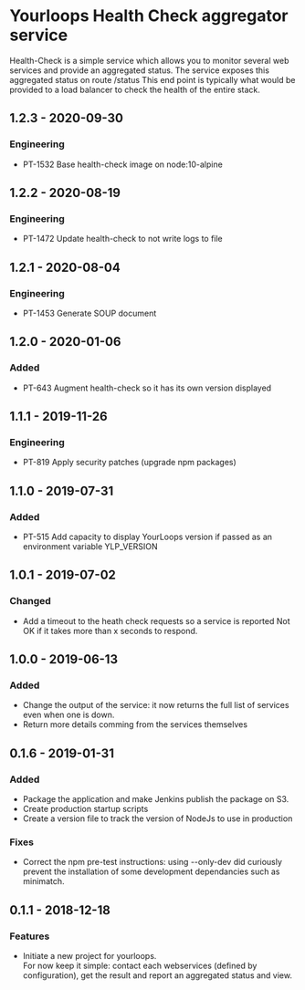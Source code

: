 # Yourloops Health Check aggregator service

Health-Check is a simple service which allows you to monitor several web services and provide an aggregated status.
The service exposes this aggregated status on route /status
This end point is typically what would be provided to a load balancer to check the health of the entire stack.

## 1.2.3 - 2020-09-30
### Engineering
- PT-1532 Base health-check image on node:10-alpine

## 1.2.2 - 2020-08-19
### Engineering
- PT-1472 Update health-check to not write logs to file

## 1.2.1 - 2020-08-04
### Engineering
- PT-1453 Generate SOUP document

## 1.2.0 - 2020-01-06
### Added
- PT-643 Augment health-check so it has its own version displayed

## 1.1.1 - 2019-11-26
### Engineering
- PT-819 Apply security patches (upgrade npm packages)

## 1.1.0 - 2019-07-31

### Added
- PT-515 Add capacity to display YourLoops version if passed as an environment variable YLP_VERSION

## 1.0.1 - 2019-07-02
### Changed
- Add a timeout to the heath check requests so a service is reported Not OK if it takes more than x seconds to respond.

## 1.0.0 - 2019-06-13
### Added
- Change the output of the service: it now returns the full list of services even when one is down.
- Return more details comming from the services themselves

## 0.1.6 - 2019-01-31
### Added
- Package the application and make Jenkins publish the package on S3.
- Create production startup scripts
- Create a version file to track the version of NodeJs to use in production
### Fixes
- Correct the npm pre-test instructions: using --only-dev did curiously prevent the installation of some development dependancies such as minimatch.

## 0.1.1 - 2018-12-18
### Features
- Initiate a new project for yourloops.  
    For now keep it simple: contact each webservices (defined by configuration), get the result and report an aggregated status and view.
